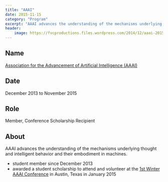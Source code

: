 ```yaml
---
title: "AAAI"
date: 2015-11-15
category: "Program"
excerpt: "AAAI advances the understanding of the mechanisms underlying thought and intelligent behavior and their embodiment in machines."
header:
    image: https://fvcproductions.files.wordpress.com/2014/12/aaai-2015-001.jpg
---
```


## Name

[Association for the Advancement of Artificial Intelligence (AAAI)](https://www.aaai.org/)

## Date

December 2013 to November 2015

## Role

Member, Conference Scholarship Recipient

## About

AAAI advances the understanding of the mechanisms underlying thought and intelligent behavior and their embodiment in machines.

- student member since December 2013
- awarded a student scholarship to attend and volunteer at the [1st Winter AAAI Conference](https://www.aaai.org/Conferences/AAAI/aaai15.php) in Austin, Texas in January 2015